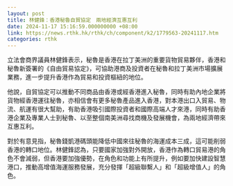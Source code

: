 ```yaml
---
layout: post
title: 林健鋒：香港秘魯自貿協定　兩地經濟互惠互利
date: 2024-11-17 15:16:59.000000000 +08:00
link: https://news.rthk.hk/rthk/ch/component/k2/1779563-20241117.htm
categories: rthk
---
```


立法會商界議員林健鋒表示，秘魯是香港在拉丁美洲的重要貨物貿易夥伴，香港和秘魯新簽署的《自由貿易協定》，可協助港商及投資者在秘魯和拉丁美洲市場擴展業務，進一步提升香港作為貿易和投資樞紐的地位。

他說，自貿協定可以推動不同商品由香港或經香港進入秘魯，同時有助內地企業將貨物經香港運往秘魯，亦相信會有更多秘魯產品進入香港，對本港出口入貿易、物流、航運有很大幫助，有助香港吸引國際投資者和國際高端人才來港，同時有助香港企業及專業人士到秘魯、以至整個南美洲尋找商機及發展機會，為兩地經濟帶來互惠互利。

對於有意見指，秘魯錢凱港碼頭能降低中國來往秘魯的海運成本三成，這可能削弱香港的轉口地位。林健鋒認為，只要國家加強對外開放，香港作為轉口貿易港的角色不會減弱，但香港要加強優勢，在角色和功能上有所提升，例如要加快建設智慧港口，推動高增值海運服務發展，充分發揮「超級聯繫人」和「超級增值人」的角色。

